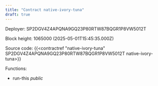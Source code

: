 ```yaml
---
title: "Contract native-ivory-tuna"
draft: true
---
```

Deployer: SP2DGV4Z4APQNA9GQ23P80RTW87BQGR1P8VW5012T


 



Block height: 1065000 (2025-05-01T15:45:35.000Z)

Source code: {{<contractref "native-ivory-tuna" SP2DGV4Z4APQNA9GQ23P80RTW87BQGR1P8VW5012T native-ivory-tuna>}}

Functions:

* run-this _public_
